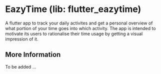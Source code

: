 # EazyTime (lib: flutter_eazytime)

A flutter app to track your daily activites and get a personal overview of what portion of your time goes into which activity. The app is intended to motivate its users to rationalise their time usage by getting a visual impression of it. 

## More Information

To be added ...
